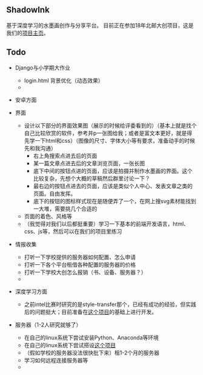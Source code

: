 ## ShadowInk
基于深度学习的水墨画创作与分享平台。
目前正在参加18年北邮大创项目，这是我们的[项目主页](https://win.bupt.edu.cn/program.do?id=130)。

## Todo
- Django与小学期大作业
  - login.html 背景优化（动态效果）
  - ​

- 安卓方面

- 界面
  - 设计以下部分的界面效果图（展示的时候给评委看到的）（基本上就是找个自己比较欣赏的软件，参考并p一张图给我；或者是富文本更好，就是得先学一下html和css）（图像的尺寸、字体大小等有要求，准备动手的时候先和我沟通）
    - 右上角搜索点进去后的页面
    - 某一篇文章点进去后的文章浏览页面，一张长图
    - 底下中间的按钮点进的页面，应该是拍摄并制作水墨画的界面。这个比较复杂，先想个大概的草稿然后群里讨论一下？
    - 最右边的按钮点进去的页面，应该是类似个人中心、发表文章之类的页面。自由发挥。
    - 底下的按钮的图标样式现在是随便弄了一个，在网上搜svg素材能找到一大堆，需要挑几个合适的
   - 页面的着色、风格等
   - （我觉得对我们以后都挺重要）学习一下基本的前端开发语言，html、css、js等，然后可以在我们的项目里练习
- 情报收集
  - 打听一下学校提供的服务器如何配置、怎么申请
  - 打听一下各个平台租借各种配置的服务器的价格
  - 打听一下学校大创怎么报销（书、设备、服务器？）
  - ​
- 深度学习方面
  - 之前intel比赛时研究的是style-transfer那个，已经有成功的经验，但实践后的问题挺大；目前准备在[这个项目](https://github.com/rtqichen/style-swap)的基础上进行开发。
- 服务器（1-2人研究就够了）
  - 在自己的linux系统下尝试安装Python、Anaconda等环境
  - 在自己的linux系统下尝试搭设[这个项目](https://github.com/rtqichen/style-swap)
  - （假如学校的服务器没法很快批下来）租1-2个月的服务器
  - 学习如何远程连接服务器等
  - ​
